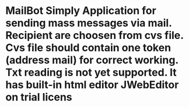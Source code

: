 # MailBot Simply Application for sending mass messages via mail. Recipient are choosen from cvs file. Cvs file should contain one token (address mail) for correct working. Txt reading is not yet supported. It has built-in html editor JWebEditor on trial licens
